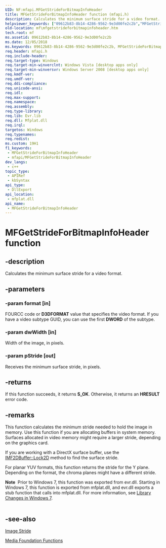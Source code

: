 ```yaml
---
UID: NF:mfapi.MFGetStrideForBitmapInfoHeader
title: MFGetStrideForBitmapInfoHeader function (mfapi.h)
description: Calculates the minimum surface stride for a video format.
helpviewer_keywords: ["09612b83-8b14-4286-9562-9e3d00fe2c2b","MFGetStrideForBitmapInfoHeader","MFGetStrideForBitmapInfoHeader function [Media Foundation]","mf.mfgetstrideforbitmapinfoheader","mfapi/MFGetStrideForBitmapInfoHeader"]
old-location: mf\mfgetstrideforbitmapinfoheader.htm
tech.root: mf
ms.assetid: 09612b83-8b14-4286-9562-9e3d00fe2c2b
ms.date: 12/05/2018
ms.keywords: 09612b83-8b14-4286-9562-9e3d00fe2c2b, MFGetStrideForBitmapInfoHeader, MFGetStrideForBitmapInfoHeader function [Media Foundation], mf.mfgetstrideforbitmapinfoheader, mfapi/MFGetStrideForBitmapInfoHeader
req.header: mfapi.h
req.include-header: 
req.target-type: Windows
req.target-min-winverclnt: Windows Vista [desktop apps only]
req.target-min-winversvr: Windows Server 2008 [desktop apps only]
req.kmdf-ver: 
req.umdf-ver: 
req.ddi-compliance: 
req.unicode-ansi: 
req.idl: 
req.max-support: 
req.namespace: 
req.assembly: 
req.type-library: 
req.lib: Evr.lib
req.dll: Mfplat.dll
req.irql: 
targetos: Windows
req.typenames: 
req.redist: 
ms.custom: 19H1
f1_keywords:
 - MFGetStrideForBitmapInfoHeader
 - mfapi/MFGetStrideForBitmapInfoHeader
dev_langs:
 - c++
topic_type:
 - APIRef
 - kbSyntax
api_type:
 - DllExport
api_location:
 - mfplat.dll
api_name:
 - MFGetStrideForBitmapInfoHeader
---
```


# MFGetStrideForBitmapInfoHeader function


## -description

Calculates the minimum surface stride for a video format.

## -parameters

### -param format [in]

FOURCC code or <b>D3DFORMAT</b> value that specifies the video format. If you have a video subtype GUID, you can use the first <b>DWORD</b> of the subtype.

### -param dwWidth [in]

Width of the image, in pixels.

### -param pStride [out]

Receives the minimum surface stride, in pixels.

## -returns

If this function succeeds, it returns <b xmlns:loc="http://microsoft.com/wdcml/l10n">S_OK</b>. Otherwise, it returns an <b xmlns:loc="http://microsoft.com/wdcml/l10n">HRESULT</b> error code.

## -remarks

This function calculates the minimum stride needed to hold the image in memory. Use this function if you are allocating buffers in system memory. Surfaces allocated in video memory might require a larger stride, depending on the graphics card.
      

If you are working with a DirectX surface buffer, use the <a href="/windows/desktop/api/mfobjects/nf-mfobjects-imf2dbuffer-lock2d">IMF2DBuffer::Lock2D</a> method to find the surface stride.
      

For planar YUV formats, this function returns the stride for the Y plane. Depending on the format, the chroma planes might have a different stride.
      

<div class="alert"><b>Note</b>  Prior to Windows 7, this function was exported from evr.dll. Starting in Windows 7, this function is exported from mfplat.dll, and evr.dll exports a stub function that calls into mfplat.dll. For more information, see <a href="/windows/desktop/medfound/media-foundation-headers-and-libraries">Library Changes in Windows 7</a>.</div>
<div> </div>

## -see-also

<a href="/windows/desktop/medfound/image-stride">Image Stride</a>



<a href="/windows/desktop/medfound/media-foundation-functions">Media Foundation Functions</a>